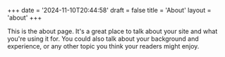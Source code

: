 +++
date = '2024-11-10T20:44:58'
draft = false
title = 'About'
layout = 'about'
+++

This is the about page. It's a great place to talk about your site and what you're using it for. You could also talk about your background and experience, or any other topic you think your readers might enjoy.